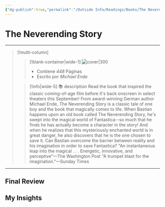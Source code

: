 ```yaml
---
{"dg-publish":true,"permalink":"/Outside Info/Readings/Books/The Neverending Story/","title":"The Neverending Story","updated":"2023-12-30T18:05:44.752-05:00"}
---
```



# The Neverending Story
- - -
> [!multi-column]
> 
> > [!blank-container|wide-1]
> >  ![cover|300](http://books.google.com/books/content?id=KuFwDwAAQBAJ&printsec=frontcover&img=1&zoom=1&edge=curl&source=gbs_api)
> >- Contiene *448* Páginas
> >- Escrito por *Michael Ende*
> 
> > [!info|wide-5] 📚 description
> > Read the book that inspired the classic coming-of-age film before it's back onscreen in select theaters this September! From award-winning German author Michael Ende, The Neverending Story is a classic tale of one boy and the book that magically comes to life. When Bastian happens upon an old book called The Neverending Story, he's swept into the magical world of Fantastica--so much that he finds he has actually become a character in the story! And when he realizes that this mysteriously enchanted world is in great danger, he also discovers that he is the one chosen to save it. Can Bastian overcome the barrier between reality and his imagination in order to save Fantastica? "An instantaneous leap into the magical . . . Energetic, innovative, and perceptive"—The Washington Post "A trumpet blast for the imagination."—Sunday Times
> 

- - -

## Final Review

## My Insights